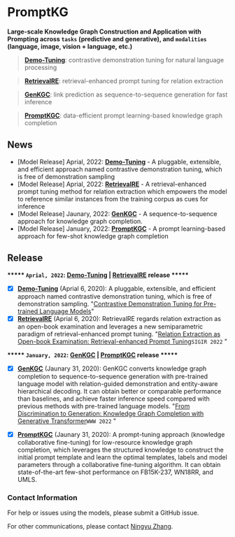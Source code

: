 # PromptKG

**Large-scale Knowledge Graph Construction and Application with Prompting across ```tasks``` (predictive and generative), and ```modalities``` (language, image, vision + language, etc.)**

<!--## Large-scale Knowledge Graph Construction with Prompting Across Tasks and Modalities-->

> [**Demo-Tuning**](https://github.com/zjunlp/PromptKG/tree/main/research/Demo-Tuning): contrastive demonstration tuning for natural language processing

> [**RetrievalRE**](https://github.com/zjunlp/PromptKG/tree/main/research/RetrievalRE): retrieval-enhanced prompt tuning for relation extraction

> [**GenKGC**](https://github.com/zjunlp/PromptKG/tree/main/research/GenKGC):  link prediction as sequence-to-sequence generation for fast inference

> [**PromptKGC**](https://github.com/zjunlp/PromptKG/tree/main/research/PromptKGC): data-efficient prompt learning-based knowledge graph completion


## News
- [Model Release] Aprial, 2022: [**Demo-Tuning**](https://github.com/zjunlp/PromptKG/tree/main/research/Demo-Tuning) - A pluggable, extensible, and efficient approach named contrastive demonstration tuning, which is free of demonstration sampling
- [Model Release] Aprial, 2022: [**RetrievalRE**](https://github.com/zjunlp/PromptKG/tree/main/research/RetrievalRE) - A retrieval-enhanced prompt tuning method for relation extraction which empowers the model to reference similar instances from the training corpus as cues for inference
- [Model Release] Jaunary, 2022: [**GenKGC**](https://github.com/zjunlp/PromptKG/tree/main/research/GenKGC) - A sequence-to-sequence approach for knowledge graph completion.
- [Model Release] January, 2022: [**PromptKGC**](https://github.com/zjunlp/PromptKG/tree/main/research/PromptKGC) - A prompt learning-based approach for few-shot knowledge graph completion


## Release

**\*\*\*\*\* ```Aprial, 2022```: [Demo-Tuning](https://github.com/zjunlp/PromptKG/tree/main/research/Demo-Tuning) | [RetrievalRE](https://github.com/zjunlp/PromptKG/tree/main/research/RetrievalRE) release \*\*\*\*\***

- [x] [**Demo-Tuning**](https://github.com/zjunlp/PromptKG/tree/main/research/Demo-Tuning) (Aprial 6, 2020):  A pluggable, extensible, and efficient approach named contrastive demonstration tuning, which is free of demonstration sampling. "[Contrastive Demonstration Tuning for Pre-trained Language Models]()"
- [x] [**RetrievalRE**](https://github.com/zjunlp/PromptKG/tree/main/research/RetrievalRE) (Aprial 6, 2020): RetrievalRE regards relation extraction as an open-book examination and leverages a new semiparametric paradigm of retrieval-enhanced prompt tuning. "[Relation Extraction as Open-book Examination: Retrieval-enhanced Prompt Tuning]()```SIGIR 2022``` "

**\*\*\*\*\* ```January, 2022```: [GenKGC](https://github.com/zjunlp/PromptKG/tree/main/research/GenKGC) | [PromptKGC](https://github.com/zjunlp/PromptKG/tree/main/research/KnowCo-Tuning) release \*\*\*\*\***

- [x] [**GenKGC**](https://github.com/zjunlp/PromptKG/tree/main/research/GenKGC) (Jaunary 31, 2020): GenKGC converts knowledge graph completion to sequence-to-sequence generation with pre-trained language model with relation-guided demonstration and entity-aware hierarchical decoding. It can obtain better or comparable performance than baselines, and achieve faster inference speed compared with previous methods with pre-trained language models. "[From Discrimination to Generation: Knowledge Graph Completion with Generative Transformer](https://arxiv.org/pdf/2202.02113.pdf)```WWW 2022``` "
- [x] [**PromptKGC**](https://github.com/zjunlp/PromptKG/tree/main/research/PromptKGC) (Jaunary 31, 2020): A prompt-tuning approach (knowledge collaborative fine-tuning) for low-resource knowledge graph completion, which leverages the structured knowledge to construct the initial prompt template and learn the optimal templates, labels and model parameters through a collaborative fine-tuning algorithm.  It can obtain state-of-the-art few-shot performance on FB15K-237, WN18RR, and UMLS.




### Contact Information

For help or issues using the models, please submit a GitHub issue.

For other communications, please contact [Ningyu Zhang](https://person.zju.edu.cn/en/ningyu/).
